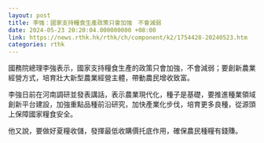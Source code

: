 ```yaml
---
layout: post
title: 李強：國家支持糧食生產政策只會加強　不會減弱
date: 2024-05-23 20:20:04.000000000 +08:00
link: https://news.rthk.hk/rthk/ch/component/k2/1754428-20240523.htm
categories: rthk
---
```


國務院總理李強表示，國家支持糧食生產的政策只會加強，不會減弱；要創新農業經營方式，培育壯大新型農業經營主體，帶動農民增收致富。

李強日前在河南調研並發表講話，表示農業現代化，種子是基礎，要推進種業領域創新平台建設，加強重點品種前沿研究，加快產業化步伐，培育更多良種，從源頭上保障國家糧食安全。

他又說，要做好夏糧收儲，發揮最低收購價托底作用，確保農民種糧有錢賺。
